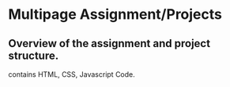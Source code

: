 # Multipage Assignment/Projects
## Overview of the assignment and project structure.
contains HTML, CSS, Javascript Code.